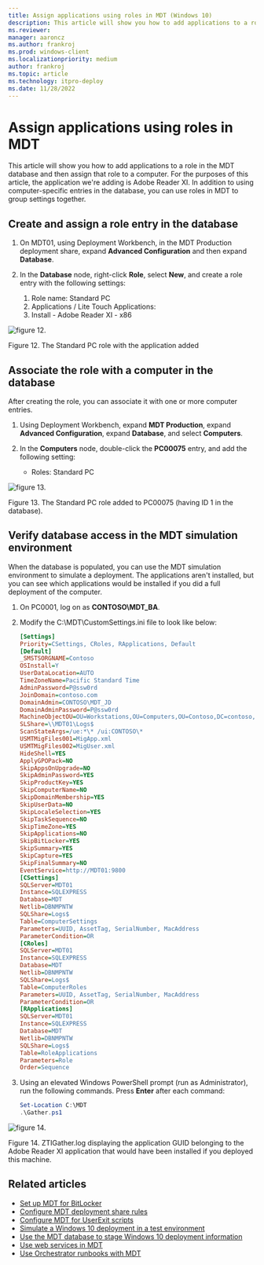 ```yaml
---
title: Assign applications using roles in MDT (Windows 10)
description: This article will show you how to add applications to a role in the MDT database and then assign that role to a computer.
ms.reviewer: 
manager: aaroncz
ms.author: frankroj
ms.prod: windows-client
ms.localizationpriority: medium
author: frankroj
ms.topic: article
ms.technology: itpro-deploy
ms.date: 11/28/2022
---
```


# Assign applications using roles in MDT

This article will show you how to add applications to a role in the MDT database and then assign that role to a computer. For the purposes of this article, the application we're adding is Adobe Reader XI. In addition to using computer-specific entries in the database, you can use roles in MDT to group settings together.

## Create and assign a role entry in the database

1. On MDT01, using Deployment Workbench, in the MDT Production deployment share, expand **Advanced Configuration** and then expand **Database**.

2. In the **Database** node, right-click **Role**, select **New**, and create a role entry with the following settings:

    1. Role name: Standard PC
    2. Applications / Lite Touch Applications:
    3. Install - Adobe Reader XI - x86

![figure 12.](../images/mdt-09-fig12.png)

Figure 12. The Standard PC role with the application added

## Associate the role with a computer in the database

After creating the role, you can associate it with one or more computer entries.

1. Using Deployment Workbench, expand **MDT Production**, expand **Advanced Configuration**, expand **Database**, and select **Computers**.

2. In the **Computers** node, double-click the **PC00075** entry, and add the following setting:
    - Roles: Standard PC

![figure 13.](../images/mdt-09-fig13.png)

Figure 13. The Standard PC role added to PC00075 (having ID 1 in the database).

## Verify database access in the MDT simulation environment

When the database is populated, you can use the MDT simulation environment to simulate a deployment. The applications aren't installed, but you can see which applications would be installed if you did a full deployment of the computer.

1. On PC0001, log on as **CONTOSO\\MDT\_BA**.

2. Modify the C:\\MDT\\CustomSettings.ini file to look like below:

    ```ini
    [Settings]
    Priority=CSettings, CRoles, RApplications, Default
    [Default]
    _SMSTSORGNAME=Contoso
    OSInstall=Y
    UserDataLocation=AUTO
    TimeZoneName=Pacific Standard Time 
    AdminPassword=P@ssw0rd
    JoinDomain=contoso.com
    DomainAdmin=CONTOSO\MDT_JD
    DomainAdminPassword=P@ssw0rd
    MachineObjectOU=OU=Workstations,OU=Computers,OU=Contoso,DC=contoso,DC=com
    SLShare=\\MDT01\Logs$
    ScanStateArgs=/ue:*\* /ui:CONTOSO\*
    USMTMigFiles001=MigApp.xml
    USMTMigFiles002=MigUser.xml
    HideShell=YES
    ApplyGPOPack=NO
    SkipAppsOnUpgrade=NO
    SkipAdminPassword=YES
    SkipProductKey=YES
    SkipComputerName=NO
    SkipDomainMembership=YES
    SkipUserData=NO
    SkipLocaleSelection=YES
    SkipTaskSequence=NO
    SkipTimeZone=YES
    SkipApplications=NO
    SkipBitLocker=YES
    SkipSummary=YES
    SkipCapture=YES
    SkipFinalSummary=NO
    EventService=http://MDT01:9800
    [CSettings]
    SQLServer=MDT01
    Instance=SQLEXPRESS
    Database=MDT
    Netlib=DBNMPNTW
    SQLShare=Logs$
    Table=ComputerSettings
    Parameters=UUID, AssetTag, SerialNumber, MacAddress
    ParameterCondition=OR
    [CRoles]
    SQLServer=MDT01
    Instance=SQLEXPRESS
    Database=MDT
    Netlib=DBNMPNTW
    SQLShare=Logs$
    Table=ComputerRoles
    Parameters=UUID, AssetTag, SerialNumber, MacAddress
    ParameterCondition=OR
    [RApplications]
    SQLServer=MDT01
    Instance=SQLEXPRESS
    Database=MDT
    Netlib=DBNMPNTW
    SQLShare=Logs$
    Table=RoleApplications
    Parameters=Role
    Order=Sequence
    ```

3. Using an elevated Windows PowerShell prompt (run as Administrator), run the following commands. Press **Enter** after each command:

    ```powershell
    Set-Location C:\MDT
    .\Gather.ps1

    ```

![figure 14.](../images/mdt-09-fig14.png)

Figure 14. ZTIGather.log displaying the application GUID belonging to the Adobe Reader XI application that would have been installed if you deployed this machine.

## Related articles

- [Set up MDT for BitLocker](set-up-mdt-for-bitlocker.md)
- [Configure MDT deployment share rules](configure-mdt-deployment-share-rules.md)
- [Configure MDT for UserExit scripts](configure-mdt-for-userexit-scripts.md)
- [Simulate a Windows 10 deployment in a test environment](simulate-a-windows-10-deployment-in-a-test-environment.md)
- [Use the MDT database to stage Windows 10 deployment information](use-the-mdt-database-to-stage-windows-10-deployment-information.md)
- [Use web services in MDT](use-web-services-in-mdt.md)
- [Use Orchestrator runbooks with MDT](use-orchestrator-runbooks-with-mdt.md)
